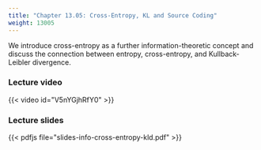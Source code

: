 ```yaml
---
title: "Chapter 13.05: Cross-Entropy, KL and Source Coding"
weight: 13005
---
```

We introduce cross-entropy as a further information-theoretic concept and discuss the connection between entropy, cross-entropy, and Kullback-Leibler divergence.  

<!--more-->

### Lecture video

{{< video id="V5nYGjhRfY0" >}}

### Lecture slides

{{< pdfjs file="slides-info-cross-entropy-kld.pdf" >}}
